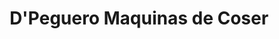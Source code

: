 ---
title: "D'Peguero Maquinas de Coser"
url: /santo-domingo/dpeguero-maquinas-de-coser/
shop: Allgemein
---